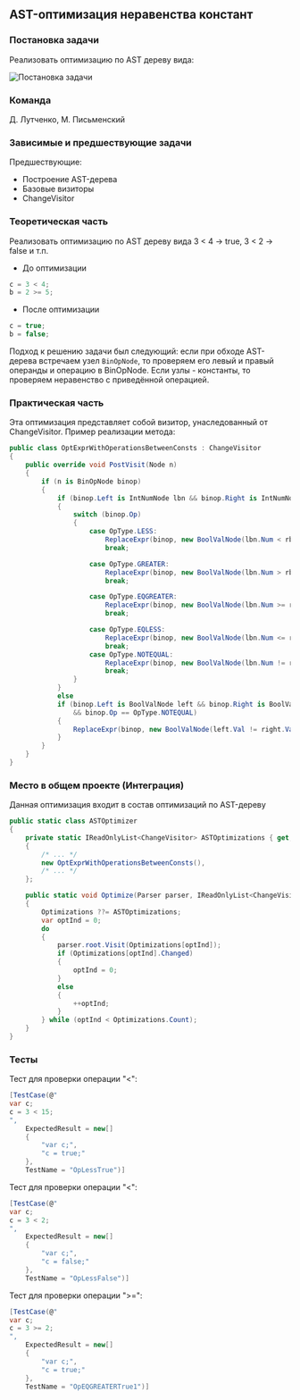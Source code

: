 ## AST-оптимизация неравенства констант

### Постановка задачи

Реализовать оптимизацию по AST дереву вида:

![Постановка задачи](1_OptExprWithOperationsBetweenConsts/t1.JPG)

### Команда
Д. Лутченко, М. Письменский

### Зависимые и предшествующие задачи

Предшествующие:

- Построение AST-дерева
- Базовые визиторы
- ChangeVisitor

### Теоретическая часть

Реализовать оптимизацию по AST дереву вида 3 < 4 -> true, 3 < 2 -> false и т.п.

- До оптимизации
```csharp
c = 3 < 4;
b = 2 >= 5;
```
- После оптимизации
```csharp
c = true;
b = false;
```
Подход к решению задачи был следующий: если при обходе AST-дерева встречаем узел `BinOpNode`, то проверяем его левый и правый операнды и операцию в BinOpNode. Если узлы - константы, то проверяем неравенство с приведённой операцией.

### Практическая часть

Эта оптимизация представляет собой визитор, унаследованный от ChangeVisitor. Пример реализации метода:

```csharp
public class OptExprWithOperationsBetweenConsts : ChangeVisitor
{
    public override void PostVisit(Node n)
    {
        if (n is BinOpNode binop)
        {
            if (binop.Left is IntNumNode lbn && binop.Right is IntNumNode rbn)
            {
                switch (binop.Op)
                {
                    case OpType.LESS:
                        ReplaceExpr(binop, new BoolValNode(lbn.Num < rbn.Num));
                        break;

                    case OpType.GREATER:
                        ReplaceExpr(binop, new BoolValNode(lbn.Num > rbn.Num));
                        break;

                    case OpType.EQGREATER:
                        ReplaceExpr(binop, new BoolValNode(lbn.Num >= rbn.Num));
                        break;

                    case OpType.EQLESS:
                        ReplaceExpr(binop, new BoolValNode(lbn.Num <= rbn.Num));
                        break;
                    case OpType.NOTEQUAL:
                        ReplaceExpr(binop, new BoolValNode(lbn.Num != rbn.Num));
                        break;
                }
            }
            else
            if (binop.Left is BoolValNode left && binop.Right is BoolValNode right
                && binop.Op == OpType.NOTEQUAL)
            {
                ReplaceExpr(binop, new BoolValNode(left.Val != right.Val));
            }
        }
    }
}
```

### Место в общем проекте (Интеграция)

Данная оптимизация входит в состав оптимизаций по AST-дереву
```csharp
public static class ASTOptimizer
{
    private static IReadOnlyList<ChangeVisitor> ASTOptimizations { get; } = new List<ChangeVisitor>
    {
        /* ... */
        new OptExprWithOperationsBetweenConsts(),
        /* ... */
    };

    public static void Optimize(Parser parser, IReadOnlyList<ChangeVisitor> Optimizations = null)
    {
        Optimizations ??= ASTOptimizations;
        var optInd = 0;
        do
        {
            parser.root.Visit(Optimizations[optInd]);
            if (Optimizations[optInd].Changed)
            {
                optInd = 0;
            }
            else
            {
                ++optInd;
            }
        } while (optInd < Optimizations.Count);
    }
}
```

### Тесты

Тест для проверки операции "<":

```csharp
[TestCase(@"
var c;
c = 3 < 15;
",
    ExpectedResult = new[]
    {
        "var c;",
        "c = true;"
    },
    TestName = "OpLessTrue")]
```
Тест для проверки операции "<":

```csharp
[TestCase(@"
var c;
c = 3 < 2;
",
    ExpectedResult = new[]
    {
        "var c;",
        "c = false;"
    },
    TestName = "OpLessFalse")]
```
Тест для проверки операции ">=":

```csharp
[TestCase(@"
var c;
c = 3 >= 2;
",
    ExpectedResult = new[]
    {
        "var c;",
        "c = true;"
    },
    TestName = "OpEQGREATERTrue1")]
```
